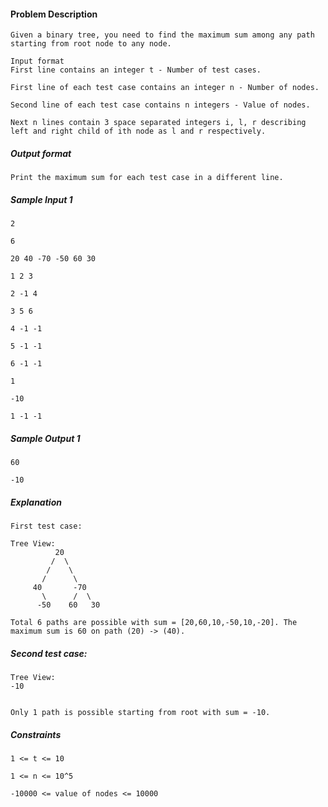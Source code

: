 #### Problem Description
```
Given a binary tree, you need to find the maximum sum among any path starting from root node to any node.

Input format
First line contains an integer t - Number of test cases.

First line of each test case contains an integer n - Number of nodes.

Second line of each test case contains n integers - Value of nodes.

Next n lines contain 3 space separated integers i, l, r describing left and right child of ith node as l and r respectively.
```
##### Output format
```
Print the maximum sum for each test case in a different line.
```
##### Sample Input 1
```
2

6

20 40 -70 -50 60 30

1 2 3

2 -1 4

3 5 6

4 -1 -1

5 -1 -1

6 -1 -1

1

-10

1 -1 -1
```

##### Sample Output 1
```
60

-10
```

##### Explanation
```
First test case:

Tree View:
          20
         /  \
        /    \
       /      \
     40       -70
       \      /  \
      -50    60   30

Total 6 paths are possible with sum = [20,60,10,-50,10,-20]. The maximum sum is 60 on path (20) -> (40).
```
##### Second test case:
```
Tree View:
-10


Only 1 path is possible starting from root with sum = -10.
```
##### Constraints
```
1 <= t <= 10

1 <= n <= 10^5

-10000 <= value of nodes <= 10000
```
